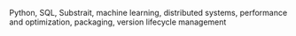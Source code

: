 Python, SQL, Substrait, machine learning, distributed systems, performance and optimization, packaging, version lifecycle management

